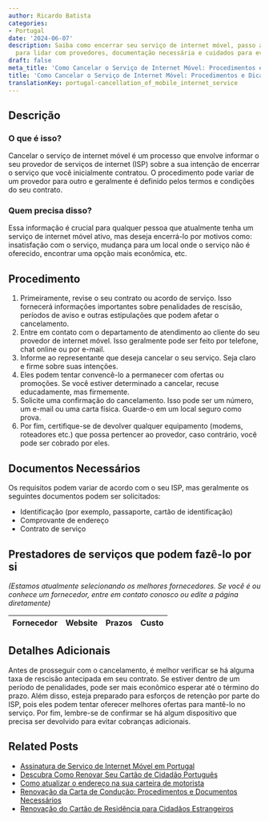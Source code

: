 ```yaml
---
author: Ricardo Batista
categories:
- Portugal
date: '2024-06-07'
description: Saiba como encerrar seu serviço de internet móvel, passo a passo. Dicas
  para lidar com provedores, documentação necessária e cuidados para evitar penalidades.
draft: false
meta_title: 'Como Cancelar o Serviço de Internet Móvel: Procedimentos e Dicas Úteis'
title: 'Como Cancelar o Serviço de Internet Móvel: Procedimentos e Dicas Úteis'
translationKey: portugal-cancellation_of_mobile_internet_service
---
```



## Descrição
### O que é isso?
Cancelar o serviço de internet móvel é um processo que envolve informar o seu provedor de serviços de internet (ISP) sobre a sua intenção de encerrar o serviço que você inicialmente contratou. O procedimento pode variar de um provedor para outro e geralmente é definido pelos termos e condições do seu contrato.

### Quem precisa disso?
Essa informação é crucial para qualquer pessoa que atualmente tenha um serviço de internet móvel ativo, mas deseja encerrá-lo por motivos como: insatisfação com o serviço, mudança para um local onde o serviço não é oferecido, encontrar uma opção mais econômica, etc.

## Procedimento
1. Primeiramente, revise o seu contrato ou acordo de serviço. Isso fornecerá informações importantes sobre penalidades de rescisão, períodos de aviso e outras estipulações que podem afetar o cancelamento.
2. Entre em contato com o departamento de atendimento ao cliente do seu provedor de internet móvel. Isso geralmente pode ser feito por telefone, chat online ou por e-mail.
3. Informe ao representante que deseja cancelar o seu serviço. Seja claro e firme sobre suas intenções.
4. Eles podem tentar convencê-lo a permanecer com ofertas ou promoções. Se você estiver determinado a cancelar, recuse educadamente, mas firmemente.
5. Solicite uma confirmação do cancelamento. Isso pode ser um número, um e-mail ou uma carta física. Guarde-o em um local seguro como prova.
6. Por fim, certifique-se de devolver qualquer equipamento (modems, roteadores etc.) que possa pertencer ao provedor, caso contrário, você pode ser cobrado por eles.

## Documentos Necessários
Os requisitos podem variar de acordo com o seu ISP, mas geralmente os seguintes documentos podem ser solicitados:
- Identificação (por exemplo, passaporte, cartão de identificação)
- Comprovante de endereço
- Contrato de serviço

## Prestadores de serviços que podem fazê-lo por si
_(Estamos atualmente selecionando os melhores fornecedores. Se você é ou conhece um fornecedor, entre em contato conosco ou edite a página diretamente)_

| Fornecedor      |     Website     |     Prazos       |       Custo      |
| --------------- | --------------- |  :-------------: | :-------------: |

## Detalhes Adicionais
Antes de prosseguir com o cancelamento, é melhor verificar se há alguma taxa de rescisão antecipada em seu contrato. Se estiver dentro de um período de penalidades, pode ser mais econômico esperar até o término do prazo. Além disso, esteja preparado para esforços de retenção por parte do ISP, pois eles podem tentar oferecer melhores ofertas para mantê-lo no serviço. Por fim, lembre-se de confirmar se há algum dispositivo que precisa ser devolvido para evitar cobranças adicionais.


## Related Posts

- [Assinatura de Serviço de Internet Móvel em Portugal](https://tramitit.com/pt/guides/portugal/pedido_de_subscricao_do_servico_de_net_movel/)
- [Descubra Como Renovar Seu Cartão de Cidadão Português](https://tramitit.com/pt/guides/portugal/renovacao_de_cartao_de_cidadao/)
- [Como atualizar o endereço na sua carteira de motorista](https://tramitit.com/pt/guides/portugal/alteracao_de_morada_da_carta_de_conducao/)
- [Renovação da Carta de Condução: Procedimentos e Documentos Necessários](https://tramitit.com/pt/guides/portugal/renovacao_de_carta_de_conducao/)
- [Renovação do Cartão de Residência para Cidadãos Estrangeiros](https://tramitit.com/pt/guides/portugal/renovacao_de_cartao_de_residente_para_cidadaos_estrangeiros/)